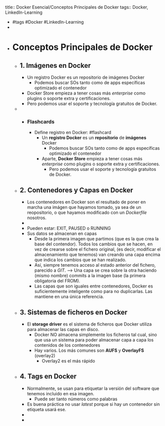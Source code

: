 title:: Docker Esencial/Conceptos Principales de Docker
tags:: Docker, LinkedIn-Learning

- #tags #Docker #LinkedIn-Learning
-
- # Conceptos Principales de Docker
	- ## 1. Imágenes en Docker
		- Un registro Docker es un repositorio de imágenes Docker
			- Podemos buscar SOs tanto como de apps específicas optimizado el contenedor
		- Docker Store empieza a tener cosas más *enterprise* como plugins o soporte extra y certificaciones.
		- Pero podemos usar el soporte y tecnología gratuitos de Docker.
	-
		- ### Flashcards
			- Define registro en Docker: #flashcard
				- Un **registro Docker** es un **repositorio** de **imágenes** Docker
					- Podemos buscar SOs tanto como de apps específicas optimizado el contenedor
				- Aparte, **Docker Store** empieza a tener cosas más *enterprise* como plugins o soporte extra y certificaciones.
					- Pero podemos usar el soporte y tecnología gratuitos de Docker.
	- ## 2. Contenedores y Capas en Docker
		- Los contenedores en Docker son el resultado de poner en marcha una imágen que hayamos tomado, ya sea de un reopositorio, o que hayamos modificado con un *Dockerfile* nosotros.
		-
		- Pueden estar: EXIT, PAUSED o RUNNING
		- Sus datos se almacenan en capas
			- Desde la primera imagen que partimos (que es la que crea la base del contendor). Todos los cambios que se hacen, en vez de crearse sobre el fichero original, (es decir, modificar el almacenamiento que tenemos) van creando una capa encima que indica los cambios que se han realizado.
			- Así, siempre tenemos acceso al estado anterior del fichero, parecido a *GIT*. --> Una capa se crea sobre la otra haciendo (mismo nombre) commits a la imagen base (la primera obligatoria del FROM).
			- Las capas que son iguales entre contenedores, Docker es suficientemente inteligente como para no duplicarlas. Las mantiene en una única referencia.
	- ## 3. Sistemas de ficheros en Docker
		- El **storage driver** es el sistema de ficheros que Docker utiliza para almacenar las capas en disco.
			- Docker NO almacena simplemente los ficheros tal cual, sino que usa un sistema para poder almacenar capa a capa los contenidos de los contenedores
			- Hay varios. Los más comunes son **AUFS** y **OverlayFS** (overlay2)
				- Overlay2 es el más rápido
	- ## 4. Tags en Docker
		- Normalmente, se usan para etiquetar la versión del software que tenemos incluido en esa imagen.
			- Puede ser tanto números como palabras
		- Es buena práctica no usar *latest* porque si hay un contenedor sin etiqueta usará ese.
		-
		-